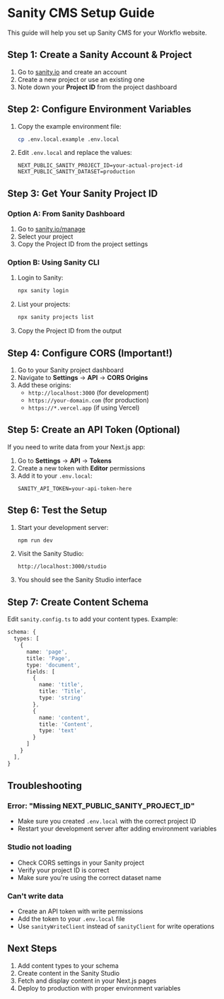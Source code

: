 # Sanity CMS Setup Guide

This guide will help you set up Sanity CMS for your Workflo website.

## Step 1: Create a Sanity Account & Project

1. Go to [sanity.io](https://sanity.io) and create an account
2. Create a new project or use an existing one
3. Note down your **Project ID** from the project dashboard

## Step 2: Configure Environment Variables

1. Copy the example environment file:
   ```bash
   cp .env.local.example .env.local
   ```

2. Edit `.env.local` and replace the values:
   ```env
   NEXT_PUBLIC_SANITY_PROJECT_ID=your-actual-project-id
   NEXT_PUBLIC_SANITY_DATASET=production
   ```

## Step 3: Get Your Sanity Project ID

### Option A: From Sanity Dashboard
1. Go to [sanity.io/manage](https://sanity.io/manage)
2. Select your project
3. Copy the Project ID from the project settings

### Option B: Using Sanity CLI
1. Login to Sanity:
   ```bash
   npx sanity login
   ```

2. List your projects:
   ```bash
   npx sanity projects list
   ```

3. Copy the Project ID from the output

## Step 4: Configure CORS (Important!)

1. Go to your Sanity project dashboard
2. Navigate to **Settings** → **API** → **CORS Origins**
3. Add these origins:
   - `http://localhost:3000` (for development)
   - `https://your-domain.com` (for production)
   - `https://*.vercel.app` (if using Vercel)

## Step 5: Create an API Token (Optional)

If you need to write data from your Next.js app:

1. Go to **Settings** → **API** → **Tokens**
2. Create a new token with **Editor** permissions
3. Add it to your `.env.local`:
   ```env
   SANITY_API_TOKEN=your-api-token-here
   ```

## Step 6: Test the Setup

1. Start your development server:
   ```bash
   npm run dev
   ```

2. Visit the Sanity Studio:
   ```
   http://localhost:3000/studio
   ```

3. You should see the Sanity Studio interface

## Step 7: Create Content Schema

Edit `sanity.config.ts` to add your content types. Example:

```typescript
schema: {
  types: [
    {
      name: 'page',
      title: 'Page',
      type: 'document',
      fields: [
        {
          name: 'title',
          title: 'Title',
          type: 'string'
        },
        {
          name: 'content',
          title: 'Content',
          type: 'text'
        }
      ]
    }
  ],
}
```

## Troubleshooting

### Error: "Missing NEXT_PUBLIC_SANITY_PROJECT_ID"
- Make sure you created `.env.local` with the correct project ID
- Restart your development server after adding environment variables

### Studio not loading
- Check CORS settings in your Sanity project
- Verify your project ID is correct
- Make sure you're using the correct dataset name

### Can't write data
- Create an API token with write permissions
- Add the token to your `.env.local` file
- Use `sanityWriteClient` instead of `sanityClient` for write operations

## Next Steps

1. Add content types to your schema
2. Create content in the Sanity Studio
3. Fetch and display content in your Next.js pages
4. Deploy to production with proper environment variables